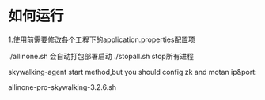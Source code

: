 # 如何运行

1.使用前需要修改各个工程下的application.properties配置项

./allinone.sh 会自动打包部署启动
./stopall.sh stop所有进程

skywalking-agent start method,but you should config zk and motan ip&port:

allinone-pro-skywalking-3.2.6.sh
